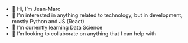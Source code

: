 - 👋 Hi, I’m Jean-Marc
- 👀 I’m interested in anything related to technology, but in development, mostly Python and JS (React)
- 🌱 I’m currently learning Data Science
- 💞️ I’m looking to collaborate on anything that I can help with
<!--- 📫 How to reach me: contact me through --->

<!---
jmclement/jmclement is a ✨ special ✨ repository because its `README.md` (this file) appears on your GitHub profile.
You can click the Preview link to take a look at your changes.
--->
